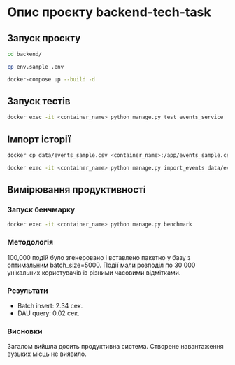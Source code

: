# Опис проєкту backend-tech-task

## Запуск проєкту
```bash 
cd backend/
```
```bash 
cp env.sample .env
```
```bash 
docker-compose up --build -d
```


## Запуск тестів
```bash 
docker exec -it <container_name> python manage.py test events_service
```

## Імпорт історії
```bash 
docker cp data/events_sample.csv <container_name>:/app/events_sample.csv
```
```bash
docker exec -it <container_name> python manage.py import_events data/events_sample.csv
```


## Вимірювання продуктивності
### Запуск бенчмарку
```bash 
docker exec -it <container_name> python manage.py benchmark
```

### Методологія
100,000 подій було згенеровано і вставлено пакетно у базу з оптимальним batch_size=5000. 
Події мали розподіл по 30 000 унікальних користувачів із різними часовими відмітками.

### Результати
- Batch insert: 2.34 сек.
- DAU query: 0.02 сек.

### Висновки
Загалом вийшла досить продуктивна система. Створене навантаження вузьких місць не виявило.
